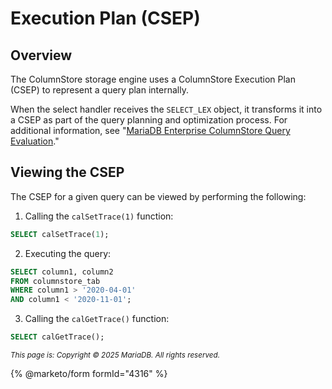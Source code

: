 # Execution Plan (CSEP)

## Overview

The ColumnStore storage engine uses a ColumnStore Execution Plan (CSEP) to represent a query plan internally.

When the select handler receives the `SELECT_LEX` object, it transforms it into a CSEP as part of the query planning and optimization process. For additional information, see "[MariaDB Enterprise ColumnStore Query Evaluation](../../../architecture/mariadb-enterprise-columnstore-query-evaluation.md)."

## Viewing the CSEP

The CSEP for a given query can be viewed by performing the following:

1. Calling the `calSetTrace(1)` function:

```sql
SELECT calSetTrace(1);
```

2. Executing the query:

```sql
SELECT column1, column2
FROM columnstore_tab
WHERE column1 > '2020-04-01'
AND column1 < '2020-11-01';
```

3. Calling the `calGetTrace()` function:

```sql
SELECT calGetTrace();
```

<sub>_This page is: Copyright © 2025 MariaDB. All rights reserved._</sub>

{% @marketo/form formId="4316" %}
